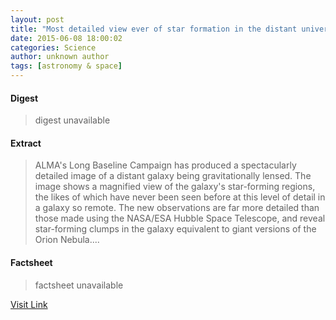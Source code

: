 ```yaml
---
layout: post
title: "Most detailed view ever of star formation in the distant universe"
date: 2015-06-08 18:00:02
categories: Science
author: unknown author
tags: [astronomy & space]
---
```



#### Digest
>digest unavailable

#### Extract
>ALMA's Long Baseline Campaign has produced a spectacularly detailed image of a distant galaxy being gravitationally lensed. The image shows a magnified view of the galaxy's star-forming regions, the likes of which have never been seen before at this level of detail in a galaxy so remote. The new observations are far more detailed than those made using the NASA/ESA Hubble Space Telescope, and reveal star-forming clumps in the galaxy equivalent to giant versions of the Orion Nebula....

#### Factsheet
>factsheet unavailable

[Visit Link](http://phys.org/news352967351.html)


